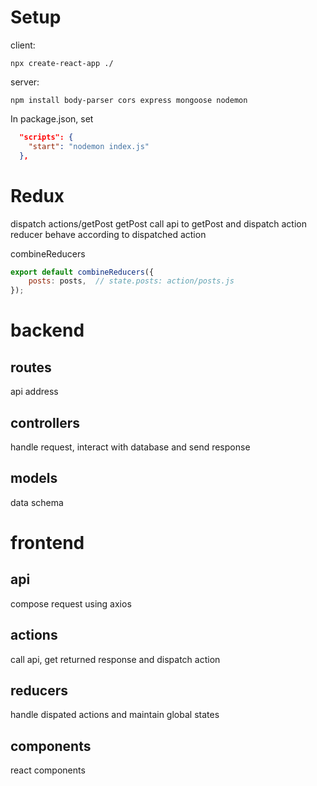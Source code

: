 
# Setup
client:
```
npx create-react-app ./
```
server:
```
npm install body-parser cors express mongoose nodemon
```
In package.json, set
```json
  "scripts": {
    "start": "nodemon index.js"
  },
```

# Redux
dispatch actions/getPost 
getPost call api to getPost and dispatch action
reducer behave according to dispatched action

combineReducers
```javascript
export default combineReducers({
    posts: posts,  // state.posts: action/posts.js
});
```

# backend
## routes
api address
## controllers
handle request, interact with database and send response 
## models
data schema

# frontend
## api 
compose request using axios
## actions
call api, get returned response and dispatch action
## reducers
handle dispated actions and maintain global states
## components
react components

